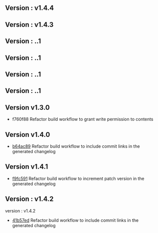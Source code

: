 ## Version : v1.4.4

## Version : v1.4.3

## Version : ..1

## Version : ..1

## Version : ..1

## Version : ..1

## Version v1.3.0
* f760f88 Refactor build workflow to grant write permission to contents
## Version v1.4.0
* [b64ac89](https://github.com/dwesh163/API-ICT/commit/b64ac89b58431cc1cd2f3646f2f0ed921819f756) Refactor build workflow to include commit links in the generated changelog
## Version v1.4.1
* [f9fc591](https://github.com/dwesh163/API-ICT/commit/f9fc591587a5c7187ce6929f73a96e8bd36c57bf) Refactor build workflow to increment patch version in the generated changelog
## Version : v1.4.2
version : v1.4.2
* [41b57ed](https://github.com/dwesh163/API-ICT/commit/41b57ede2a247feb277986c128f7a11ee4bd4b4c) Refactor build workflow to include commit links in the generated changelog
